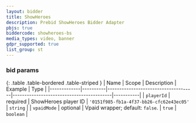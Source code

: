 ```yaml
---
layout: bidder
title: ShowHeroes
description: Prebid ShowHeroes Bidder Adapter
pbjs: true
biddercode: showheroes-bs
media_types: video, banner
gdpr_supported: true
list_group: st
---
```




### bid params

{: .table .table-bordered .table-striped }
| Name        | Scope    | Description                         | Example                                  | Type      |
|-------------|----------|-------------------------------------|------------------------------------------|-----------|
| `playerId`  | required | ShowHeroes player ID                | `'0151f985-fb1a-4f37-bb26-cfc62e43ec05'` | `string`  |
| `vpaidMode` | optional | Vpaid wrapper; default: `false`.    | `true`                                   | `boolean` |
